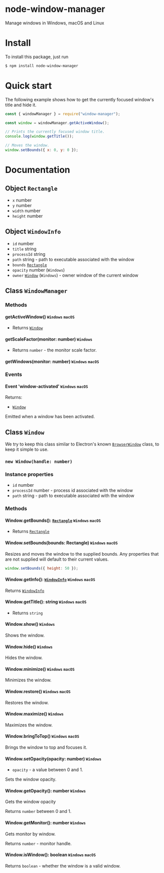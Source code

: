 # node-window-manager

Manage windows in Windows, macOS and Linux

# Install

To install this package, just run

```bash
$ npm install node-window-manager
```

# Quick start

The following example shows how to get the currently focused window's title and hide it.

```javascript
const { windowManager } = require("window-manager");

const window = windowManager.getActiveWindow();

// Prints the currently focused window title.
console.log(window.getTitle());

// Moves the window.
window.setBounds({ x: 0, y: 0 });
```

# Documentation

## Object `Rectangle`

- `x` number
- `y` number
- `width` number
- `height` number

## Object `WindowInfo`

- `id` number
- `title` string
- `processId` string
- `path` string - path to executable associated with the window
- `bounds` [`Rectangle`](#object-rectangle)
- `opacity` number (`Windows`)
- `owner` [`Window`](#class-window) (`Windows`) - owner window of the current window

## Class `WindowManager`

### Methods

#### getActiveWindow() `Windows` `macOS`

- Returns [`Window`](#class-window)

#### getScaleFactor(monitor: number) `Windows`

- Returns `number` - the monitor scale factor.

#### getWindows(monitor: number) `Windows` `macOS`

### Events

#### Event 'window-activated' `Windows` `macOS`

Returns:

- [`Window`](#class-window)

Emitted when a window has been activated.

## Class `Window`

We try to keep this class similar to Electron's known [`BrowserWindow`](https://electronjs.org/docs/api/browser-window) class, to keep it simple to use.

### `new Window(handle: number)`

### Instance properties

- `id` number
- `processId` number - process id associated with the window
- `path` string - path to executable associated with the window

### Methods

#### Window.getBounds(): [`Rectangle`](#object-rectangle) `Windows` `macOS`

- Returns [`Rectangle`](#object-rectangle)

#### Window.setBounds(bounds: Rectangle) `Windows` `macOS`

Resizes and moves the window to the supplied bounds. Any properties that are not supplied will default to their current values.

```javascript
window.setBounds({ height: 50 });
```

#### Window.getInfo(): [`WindowInfo`](#object-windowinfo) `Windows` `macOS`

Returns [`WindowInfo`](#object-windowinfo)

#### Window.getTitle(): string `Windows` `macOS`

- Returns `string`

#### Window.show() `Windows`

Shows the window.

#### Window.hide() `Windows`

Hides the window.

#### Window.minimize() `Windows` `macOS`

Minimizes the window.

#### Window.restore() `Windows` `macOS`

Restores the window.

#### Window.maximize() `Windows`

Maximizes the window.

#### Window.bringToTop() `Windows` `macOS`

Brings the window to top and focuses it.

#### Window.setOpacity(opacity: number) `Windows`

- `opacity` - a value between 0 and 1.

Sets the window opacity.

#### Window.getOpacity(): number `Windows`

Gets the window opacity

Returns `number` between 0 and 1.

#### Window.getMonitor(): number `Windows`

Gets monitor by window.

Returns `number` - monitor handle.

#### Window.isWindow(): boolean `Windows` `macOS`

Returns `boolean` - whether the window is a valid window.
